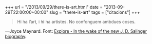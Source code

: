 +++
url = "/2013/09/29/there-is-art.html"
date = "2013-09-29T22:00:00+00:00"
slug = "there-is-art"
tags = ["citacions"]
+++

> Hi ha l’art, i hi ha artistes. No confonguem ambdues coses.

—Joyce Maynard. Font: [Explore - In the wake of the new J. D. Salinger biography](http://explore.noodle.org/post/61672235696/in-the-wake-of-the-new-j-d-salinger-biography).
